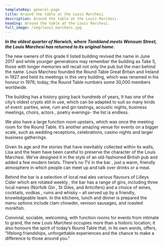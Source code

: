 ```yaml
---
templateKey: general-page
title: Around the table at the Louis Marchesi
description: Around the table at the Louis Marchesi.
heading: Around the table at the Louis Marchesi.
full_image: /img/louis_marchesi.jpg
---
```

_**In the oldest quarter of Norwich, where Tombland meets Wensum Street, the Louis Marchesi has returned to its original home.**_

The new owners of this grade II listed building revived the name in June 2017 and while younger generations may remember the building as Take 5, those with longer memories will recall not only the pub but the man behind the name. Louis Marchesi founded the Round Table Great Britain and Ireland in 1927 and held its meetings in this very building, which was renamed in his honour in 1976; today, the Round Table numbers some 30,000 members worldwide.  

The building has a history going back hundreds of years, It has one of the city’s oldest crypts still in use, which can be adapted to suit so many kinds of event: parties, wine, rum and gin tastings, acoustic nights, business meetings, choirs, actors , poetry evenings- the list is endless.

We also have a large function room upstairs, which was once the meeting room for the Round Table. It’s another amazing venue for events on a bigger scale, such as wedding receptions, celebrations, casino nights  and larger business gatherings. 

Given its age and the stories that have inevitably collected within its walls, Lisa and the team have been careful to preserve the character of the Louis Marchesi. We’ve designed it in the style of an old-fashioned British pub and added a few modern twists. There’s no TV in the bar ,  just a warm, friendly atmosphere in which people can meet up and talk over drinks or a meal.

Behind the bar is a selection of local real ales  various flavours of Lilleys Cider which are rotated weekly , the bar has a range of gins, including three local names (Norfolk Gin , St Giles, and Articifers) and a choice of wines, cocktails, vodkas , rums and whisky – all served up by a friendly, knowledgeable team. In the kitchens, lunch and dinner is prepared the menu options include clam chowder, venison sausages, and roasted monkfish. 

Convivial, sociable, welcoming, with function rooms for events from intimate to grand, the new Louis Marchesi occupies more than a historic location; it also honours the spirit of today’s Round Table that, in its own words, offers, “lifelong friendships, unforgettable experiences and the chance to make a difference to those around you."
